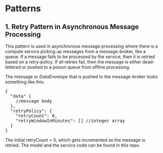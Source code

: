 # Patterns
## 1. Retry Pattern in Asynchronous Message Processing
This pattern is used in asynchronous message processing where there is a compute service picking up messages from a message-broker, like a queue. If a message fails to be processed by the service, then it is retried based on a retry-policy. If all retries fail, then the message is either dead-lettered or pushed to a poison queue from offline processing.

The message or *DataEnvelope* that is pushed to the message-broker looks something like this:
<pre>
{
  "data" {
    //message body
  },
  "retryPolicy": {
    "retryCount": 0,
    "retryWindowInMinutes": [] //integer array
  }
}
</pre>

The initial retryCount = 0, which gets incremented as the message is retried. The model and the service code can be found in this repo.
